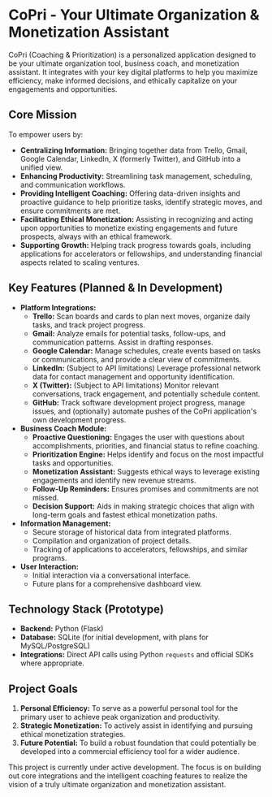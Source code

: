 # CoPri - Your Ultimate Organization & Monetization Assistant

CoPri (Coaching & Prioritization) is a personalized application designed to be your ultimate organization tool, business coach, and monetization assistant. It integrates with your key digital platforms to help you maximize efficiency, make informed decisions, and ethically capitalize on your engagements and opportunities.

## Core Mission

To empower users by:

*   **Centralizing Information:** Bringing together data from Trello, Gmail, Google Calendar, LinkedIn, X (formerly Twitter), and GitHub into a unified view.
*   **Enhancing Productivity:** Streamlining task management, scheduling, and communication workflows.
*   **Providing Intelligent Coaching:** Offering data-driven insights and proactive guidance to help prioritize tasks, identify strategic moves, and ensure commitments are met.
*   **Facilitating Ethical Monetization:** Assisting in recognizing and acting upon opportunities to monetize existing engagements and future prospects, always with an ethical framework.
*   **Supporting Growth:** Helping track progress towards goals, including applications for accelerators or fellowships, and understanding financial aspects related to scaling ventures.

## Key Features (Planned & In Development)

*   **Platform Integrations:**
    *   **Trello:** Scan boards and cards to plan next moves, organize daily tasks, and track project progress.
    *   **Gmail:** Analyze emails for potential tasks, follow-ups, and communication patterns. Assist in drafting responses.
    *   **Google Calendar:** Manage schedules, create events based on tasks or communications, and provide a clear view of commitments.
    *   **LinkedIn:** (Subject to API limitations) Leverage professional network data for contact management and opportunity identification.
    *   **X (Twitter):** (Subject to API limitations) Monitor relevant conversations, track engagement, and potentially schedule content.
    *   **GitHub:** Track software development project progress, manage issues, and (optionally) automate pushes of the CoPri application's own development progress.
*   **Business Coach Module:**
    *   **Proactive Questioning:** Engages the user with questions about accomplishments, priorities, and financial status to refine coaching.
    *   **Prioritization Engine:** Helps identify and focus on the most impactful tasks and opportunities.
    *   **Monetization Assistant:** Suggests ethical ways to leverage existing engagements and identify new revenue streams.
    *   **Follow-Up Reminders:** Ensures promises and commitments are not missed.
    *   **Decision Support:** Aids in making strategic choices that align with long-term goals and fastest ethical monetization paths.
*   **Information Management:**
    *   Secure storage of historical data from integrated platforms.
    -   Compilation and organization of project details.
    *   Tracking of applications to accelerators, fellowships, and similar programs.
*   **User Interaction:**
    *   Initial interaction via a conversational interface.
    *   Future plans for a comprehensive dashboard view.

## Technology Stack (Prototype)

*   **Backend:** Python (Flask)
*   **Database:** SQLite (for initial development, with plans for MySQL/PostgreSQL)
*   **Integrations:** Direct API calls using Python `requests` and official SDKs where appropriate.

## Project Goals

1.  **Personal Efficiency:** To serve as a powerful personal tool for the primary user to achieve peak organization and productivity.
2.  **Strategic Monetization:** To actively assist in identifying and pursuing ethical monetization strategies.
3.  **Future Potential:** To build a robust foundation that could potentially be developed into a commercial efficiency tool for a wider audience.

This project is currently under active development. The focus is on building out core integrations and the intelligent coaching features to realize the vision of a truly ultimate organization and monetization assistant.

